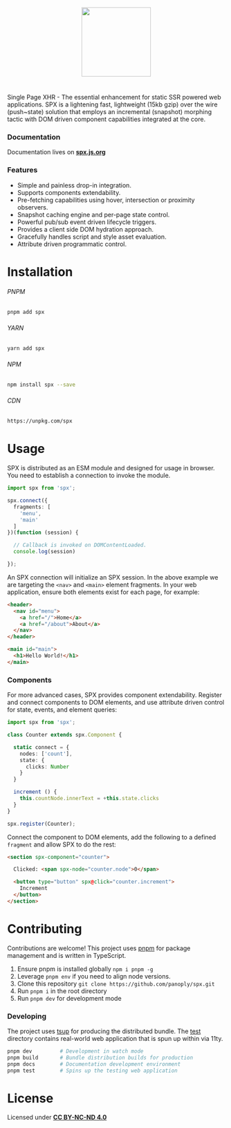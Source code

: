<br>
<p align="center">
<a href="https://spx.js.org">
<img src="https://raw.githubusercontent.com/panoply/spx/13d4440296f86ca276c7de7b710dcd714f69b94f/docs/site/assets/svg/logo.svg"
width="160px">
</a>
</p>
<h1></h1>

Single Page XHR - The essential enhancement for static SSR powered web applications. SPX is a lightening fast, lightweight (15kb gzip) over the wire (push~state) solution that employs an incremental (snapshot) morphing tactic with DOM driven component capabilities integrated at the core.

### Documentation

Documentation lives on **[spx.js.org](https://spx.js.org)**

### Features

- Simple and painless drop-in integration.
- Supports components extendability.
- Pre-fetching capabilities using hover, intersection or proximity observers.
- Snapshot caching engine and per-page state control.
- Powerful pub/sub event driven lifecycle triggers.
- Provides a client side DOM hydration approach.
- Gracefully handles script and style asset evaluation.
- Attribute driven programmatic control.

# Installation

###### PNPM

```bash
pnpm add spx
```

###### YARN

```bash
yarn add spx
```

###### NPM

```bash
npm install spx --save
```

###### CDN

```bash
https://unpkg.com/spx
```

# Usage

SPX is distributed as an ESM module and designed for usage in browser. You need to establish a connection to invoke the module.

<!--prettier-ignore-->
```ts
import spx from 'spx';

spx.connect({
  fragments: [
    'menu',
    'main'
  ]
})(function (session) {

  // Callback is invoked on DOMContentLoaded.
  console.log(session)

});
```

An SPX connection will initialize an SPX session. In the above example we are targeting the `<nav>` and `<main>` element fragments. In your web application, ensure both elements exist for each page, for example:

```html
<header>
  <nav id="menu">
    <a href="/">Home</a>
    <a href="/about">About</a>
  </nav>
</header>

<main id="main">
  <h1>Hello World!</h1>
</main>
```

### Components

For more advanced cases, SPX provides component extendability. Register and connect components to DOM elements, and use attribute driven control for state, events, and element queries:

<!--prettier-ignore-->
```ts
import spx from 'spx';

class Counter extends spx.Component {

  static connect = {
    nodes: ['count'],
    state: {
      clicks: Number
    }
  }

  increment () {
    this.countNode.innerText = +this.state.clicks
  }
}

spx.register(Counter);

```

Connect the component to DOM elements, add the following to a defined `fragment` and allow SPX to do the rest:

<!--prettier-ignore-->
```html
<section spx-component="counter">

  Clicked: <span spx-node="counter.node">0</span>

  <button type="button" spx@click="counter.increment">
    Increment
  </button>
</section>
```

# Contributing

Contributions are welcome! This project uses [pnpm](https://pnpm.js.org/en/cli/install) for package management and is written in TypeScript.

1. Ensure pnpm is installed globally `npm i pnpm -g`
2. Leverage `pnpm env` if you need to align node versions.
3. Clone this repository `git clone https://github.com/panoply/spx.git`
4. Run `pnpm i` in the root directory
5. Run `pnpm dev` for development mode

### Developing

The project uses [tsup](https://tsup.egoist.sh) for producing the distributed bundle. The [test](/test/) directory contains real-world web application that is spun up within via 11ty.

```bash
pnpm dev         # Development in watch mode
pnpm build       # Bundle distribution builds for production
pnpm docs        # Documentation development environment
pnpm test        # Spins up the testing web application
```

# License

Licensed under **[CC BY-NC-ND 4.0](./LICENSE)**

